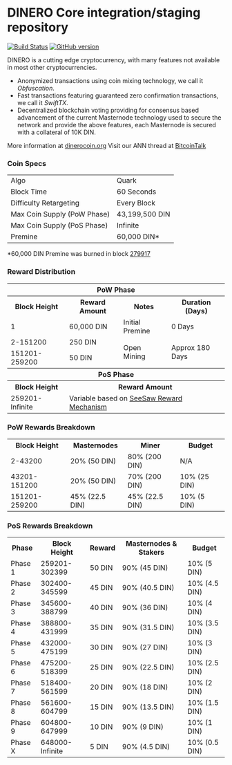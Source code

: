 DINERO Core integration/staging repository
=====================================

[![Build Status](https://travis-ci.org/dinerocoin/DINERO.svg?branch=master)](https://travis-ci.org/dinerocoin/DINERO) [![GitHub version](https://badge.fury.io/gh/dinerocoin%2FDINERO.svg)](https://badge.fury.io/gh/dinerocoin%2FDINERO)

DINERO is a cutting edge cryptocurrency, with many features not available in most other cryptocurrencies.
- Anonymized transactions using coin mixing technology, we call it _Obfuscation_.
- Fast transactions featuring guaranteed zero confirmation transactions, we call it _SwiftTX_.
- Decentralized blockchain voting providing for consensus based advancement of the current Masternode
  technology used to secure the network and provide the above features, each Masternode is secured
  with a collateral of 10K DIN.

More information at [dinerocoin.org](http://www.dinerocoin.org) Visit our ANN thread at [BitcoinTalk](http://www.bitcointalk.org/index.php?topic=1262920)

### Coin Specs
<table>
<tr><td>Algo</td><td>Quark</td></tr>
<tr><td>Block Time</td><td>60 Seconds</td></tr>
<tr><td>Difficulty Retargeting</td><td>Every Block</td></tr>
<tr><td>Max Coin Supply (PoW Phase)</td><td>43,199,500 DIN</td></tr>
<tr><td>Max Coin Supply (PoS Phase)</td><td>Infinite</td></tr>
<tr><td>Premine</td><td>60,000 DIN*</td></tr>
</table>

*60,000 DIN Premine was burned in block [279917](http://www.presstab.pw/phpexplorer/DINERO/block.php?blockhash=206d9cfe859798a0b0898ab00d7300be94de0f5469bb446cecb41c3e173a57e0)

### Reward Distribution

<table>
<th colspan=4>PoW Phase</th>
<tr><th>Block Height</th><th>Reward Amount</th><th>Notes</th><th>Duration (Days)</th></tr>
<tr><td>1</td><td>60,000 DIN</td><td>Initial Premine</td><td>0 Days</td></tr>
<tr><td>2-151200</td><td>250 DIN</td><td rowspan=2>Open Mining</td><td rowspan=2> Approx 180 Days</td></tr>
<tr><td>151201-259200</td><td>50 DIN</td></tr>
<tr><th colspan=4>PoS Phase</th></tr>
<tr><th>Block Height</th><th colspan=3>Reward Amount</th></tr>
<tr><td>259201-Infinite</td><td colspan=3>Variable based on <a href="https://dinerocoin.org/knowledge-base/see-saw-rewards-mechanism/">SeeSaw Reward Mechanism</a></td></tr>
</table>

### PoW Rewards Breakdown

<table>
<th>Block Height</th><th>Masternodes</th><th>Miner</th><th>Budget</th>
<tr><td>2-43200</td><td>20% (50 DIN)</td><td>80% (200 DIN)</td><td>N/A</td></tr>
<tr><td>43201-151200</td><td>20% (50 DIN)</td><td>70% (200 DIN)</td><td>10% (25 DIN)</td></tr>
<tr><td>151201-259200</td><td>45% (22.5 DIN)</td><td>45% (22.5 DIN)</td><td>10% (5 DIN)</td></tr>
</table>

### PoS Rewards Breakdown

<table>
<th>Phase</th><th>Block Height</th><th>Reward</th><th>Masternodes & Stakers</th><th>Budget</th>
<tr><td>Phase 1</td><td>259201-302399</td><td>50 DIN</td><td>90% (45 DIN)</td><td>10% (5 DIN)</td></tr>
<tr><td>Phase 2</td><td>302400-345599</td><td>45 DIN</td><td>90% (40.5 DIN)</td><td>10% (4.5 DIN)</td></tr>
<tr><td>Phase 3</td><td>345600-388799</td><td>40 DIN</td><td>90% (36 DIN)</td><td>10% (4 DIN)</td></tr>
<tr><td>Phase 4</td><td>388800-431999</td><td>35 DIN</td><td>90% (31.5 DIN)</td><td>10% (3.5 DIN)</td></tr>
<tr><td>Phase 5</td><td>432000-475199</td><td>30 DIN</td><td>90% (27 DIN)</td><td>10% (3 DIN)</td></tr>
<tr><td>Phase 6</td><td>475200-518399</td><td>25 DIN</td><td>90% (22.5 DIN)</td><td>10% (2.5 DIN)</td></tr>
<tr><td>Phase 7</td><td>518400-561599</td><td>20 DIN</td><td>90% (18 DIN)</td><td>10% (2 DIN)</td></tr>
<tr><td>Phase 8</td><td>561600-604799</td><td>15 DIN</td><td>90% (13.5 DIN)</td><td>10% (1.5 DIN)</td></tr>
<tr><td>Phase 9</td><td>604800-647999</td><td>10 DIN</td><td>90% (9 DIN)</td><td>10% (1 DIN)</td></tr>
<tr><td>Phase X</td><td>648000-Infinite</td><td>5 DIN</td><td>90% (4.5 DIN)</td><td>10% (0.5 DIN)</td></tr>
</table>
